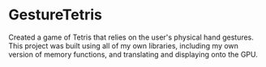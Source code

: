 # GestureTetris

Created a game of Tetris that relies on the user's physical hand gestures. This project was built using all of my own libraries, including my own version of memory functions, and translating and displaying onto the GPU.
